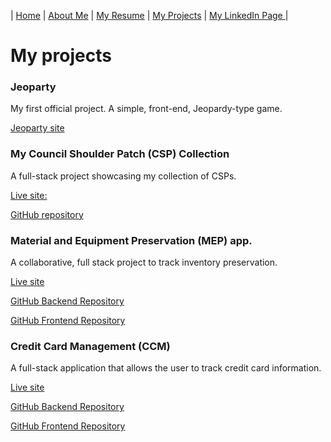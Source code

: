 | [Home](README.md) | [About Me](about.md) | [My Resume](resume.md) | [My Projects](projects.md) | [My LinkedIn Page ](https://www.linkedin.com/in/walter-arenas/) |

# My projects

### Jeoparty
My first official project. A simple, front-end, Jeopardy-type game.

[Jeoparty site](projects.md)

### My Council Shoulder Patch (CSP) Collection
A full-stack project showcasing my collection of CSPs.

[Live site: ](https://csp-collection.herokuapp.com/cspcollection)

[GitHub repository](https://github.com/w1arenas/w1arenas.github.csp.project)

### Material and Equipment Preservation (MEP) app.
A collaborative, full stack project to track inventory preservation.

[Live site](https://mep-front.herokuapp.com/)

[GitHub Backend Repository](https://github.com/jedediahriley/project_three_back)

[GitHub Frontend Repository](https://github.com/jedediahriley/project_three_front)

### Credit Card Management (CCM)
A full-stack application that allows the user to track credit card information.

[Live site](https://limitless-brushlands-14241.herokuapp.com/)

[GitHub Backend Repository](https://github.com/w1arenas/ccmanager_api)

[GitHub Frontend Repository](https://github.com/w1arenas/ccmanager_front_end)
